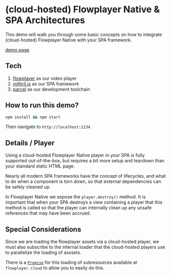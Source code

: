 # (cloud-hosted) Flowplayer Native & SPA Architectures

This demo will walk you through some basic concepts on how to integrate (cloud-hosted) Flowplayer Native with your SPA framework.

[demo page](https://flowplayer.github.io/advanced-demos/cloud-spa/)

## Tech

1. [flowplayer](https://flowplayer.com) as our video player
2. [mithril.js](https://mithril.js.org) as our SPA framework
3. [parcel](https://github.com/parcel-bundler/parcel) as our development toolchain

## How to run this demo?

```bash
npm install && npm start
```

Then navigate to `http://localhost:1234`

## Details / Player

Using a cloud-hosted Flowplayer Native player in your SPA is fully supported out-of-the-box, 
but requires a bit more setup and teardown than your standard static HTML page.

Nearly all modern SPA frameworks have the concept of lifecycles, and what to do when a component
is torn down, so that external dependencies can be safely cleaned up.

In Flowplayer Native we expose the `player.destroy()` method.  It is important that when your SPA destroys a view containing
a player that this method is called so that the player can internally clean up any unsafe references that may have been accrued.

## Special Considerations

Since we are loading the flowplayer assets via a cloud-hosted player, we must also subscribe to the internal loader that the cloud-hosted players
use to parallelize the loading of asssets.  

There is a [`Promise`](https://developer.mozilla.org/en-US/docs/Web/JavaScript/Reference/Global_Objects/Promise) for this loading of subresources
available at `flowplayer.cloud` to allow you to easily do this.

